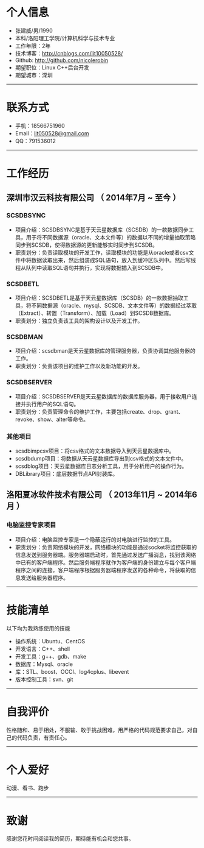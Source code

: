 # 个人信息

 - 张建威/男/1990 
 - 本科/洛阳理工学院/计算机科学与技术专业 
 - 工作年限：2年
 - 技术博客：http://cnblogs.com/lit10050528/
 - Github: http://github.com/nicolerobin
 - 期望职位：Linux C++后台开发
 - 期望城市：深圳

---

# 联系方式

- 手机：18566751960
- Email：lit050528@gmail.com 
- QQ：791536012

---

# 工作经历

## 深圳市汉云科技有限公司 （ 2014年7月 ~ 至今 ）

### SCSDBSYNC
* 项目介绍：SCSDBSYNC是基于天云星数据库（SCSDB）的一款数据同步工具，用于将不同数据源（oracle、文本文件等）的数据以不同的增量抽取策略同步到SCSDB，使得数据源的更新能够实时同步到SCSDB。
* 职责划分：负责读取模块的开发工作，读取模块的功能是从oracle或者csv文件中将数据读取出来，然后组装成SQL语句，放入到缓冲区队列中。然后写线程从队列中读取SQL语句并执行，实现将数据插入到SCSDB中。

### SCSDBETL
* 项目介绍：SCSDBETL是基于天云星数据库（SCSDB）的一款数据抽取工具，将不同数据源（oracle、mysql、SCSDB、文本文件等）的数据经过萃取（Extract）、转置（Transform）、加载（Load）到SCSDB数据库。
* 职责划分：独立负责该工具的架构设计以及开发工作。

### SCSDBMAN
* 项目介绍：scsdbman是天云星数据库的管理服务器，负责协调其他服务器的工作。
* 职责划分：负责该项目的维护工作以及新功能的开发。

### SCSDBSERVER
* 项目介绍：SCSDBSERVER是天云星数据库的数据库服务器，用于接收用户连接并执行用户的SQL语句。
* 职责划分：负责管理命令的维护工作，主要包括create、drop、grant、revoke、show、alter等命令。

### 其他项目
* scsdbimpcsv项目：将csv格式的文本数据导入到天云星数据库中。  
* scsdbdump项目：将数据从天云星数据库导出到csv格式的文本文件中。  
* scsdblog项目：天云星数据库日志分析工具，用于分析用户的操作行为。  
* DBLibrary项目：底层数据节点API封装库。  

 
## 洛阳夏冰软件技术有限公司 （ 2013年11月 ~ 2014年6月 ）

### 电脑监控专家项目
* 项目介绍：电脑监控专家是一个隐蔽运行的对电脑进行监控的工具。
* 职责划分：负责网络模块的开发，网络模块的功能是通过socket将监控获取的信息发送到服务器端。服务器端启动时，首先通过发送广播消息，找到该网络中已有的客户端程序。然后服务端程序就作为客户端的身份建立与每个客户端程序之间的连接，客户端程序根据服务器端程序发送的各种命令，将获取的信息发送给服务器程序。

---

# 技能清单

以下均为我熟练使用的技能

- 操作系统：Ubuntu、CentOS
- 开发语言：C++、shell
- 开发工具：g++、gdb、make
- 数据库：Mysql、oracle
- 库：STL、boost、OCCI、log4cplus、libevent
- 版本控制工具：svn、git

---

# 自我评价
性格随和、易于相处，不服输、敢于挑战困难，用严格的代码规范要求自己，对自己的代码负责，有责任心。

---

# 个人爱好
动漫、看书、跑步

---

# 致谢
感谢您花时间阅读我的简历，期待能有机会和您共事。